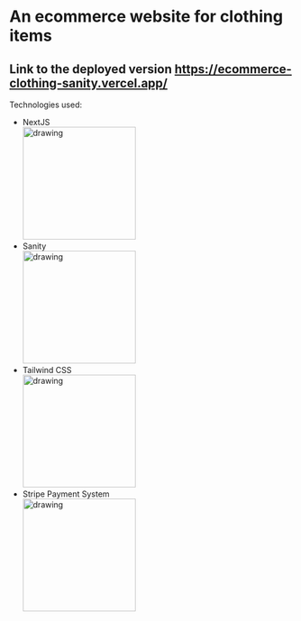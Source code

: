 # An ecommerce website for clothing items
## Link to the deployed version https://ecommerce-clothing-sanity.vercel.app/

Technologies used:
 * NextJS </br> <img src="https://miro.medium.com/v2/resize:fit:720/format:webp/1*gxOA6-EF8P8vnYdk3Bc9bg.png" alt="drawing" width="200"/>
 * Sanity </br> <img src="https://assets.website-files.com/5c8bce998bdcd3b7371625fa/624376c93c16bcd235c4c07d_sanity-logo.png" alt="drawing" width="200" />
 * Tailwind CSS </br> <img src="https://miro.medium.com/max/1400/1*oPL8C-i04sqAUoOS_da9aA.jpeg" alt="drawing" width="200"/>
 * Stripe Payment System </br> <img src="https://upload.wikimedia.org/wikipedia/commons/thumb/b/ba/Stripe_Logo%2C_revised_2016.svg/2560px-Stripe_Logo%2C_revised_2016.svg.png" alt="drawing" width="200"/>


